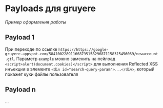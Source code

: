 # Payloads для gruyere

_Пример оформления работы_

## Payload 1

При переходе по ссылке `https://https://google-gruyere.appspot.com/584100228911668795158296871158315456069/newaccount.gtl`. Параметр `example` можно заменить на пейлоад `<script>alert(document.cookies)</script>` для выполнения Reflected XSS инъекции в элементе `<div id="search-query-param">...</div>`, который покажет куки файлы пользователя

## Payload n

...
